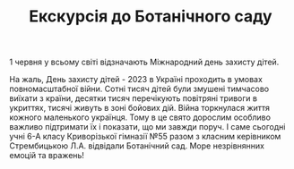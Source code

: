 ﻿---
title: Екскурсія до Ботанічного саду
---

1 червня у всьому світі відзначають Міжнародний день захисту дітей.

На жаль, День захисту дітей - 2023 в Україні проходить в умовах повномасштабної війни. Сотні тисяч дітей були змушені тимчасово виїхати з країни, десятки тисяч перечікують повітряні тривоги в укриттях, тисячі живуть в зоні бойових дій. Війна торкнулася життя кожного маленького українця. Тому в це свято дорослим особливо важливо підтримати їх і показати, що ми завжди поруч. І саме сьогодні учні 6-А класу Криворізької гімназії №55 разом з класним керівником Стрембицькою Л.А. відвідали Ботанічний сад. Море незрівнянних емоцій та вражень!

<slideshow />

